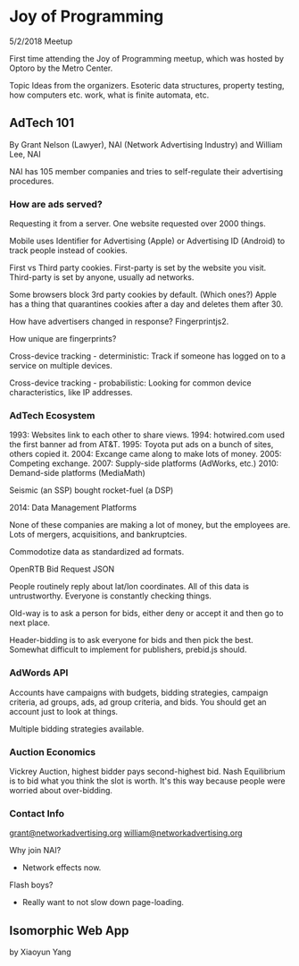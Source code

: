 # Joy of Programming
5/2/2018 Meetup

First time attending the Joy of Programming meetup, which was hosted by Optoro by
the Metro Center.

Topic Ideas from the organizers. Esoteric data structures, property testing, how computers etc. work,
what is finite automata, etc.

## AdTech 101
By Grant Nelson (Lawyer), NAI (Network Advertising Industry) and William Lee, NAI

NAI has 105 member companies and tries to self-regulate their advertising procedures.

### How are ads served?
Requesting it from a server. One website requested over 2000 things.

Mobile uses Identifier for Advertising (Apple) or Advertising ID (Android) to track people
instead of cookies.

First vs Third party cookies. First-party is set by the website you visit. Third-party is set
by anyone, usually ad networks.

Some browsers block 3rd party cookies by default. (Which ones?) Apple has a thing that quarantines
cookies after a day and deletes them after 30.

How have advertisers changed in response? Fingerprintjs2.

How unique are fingerprints?

Cross-device tracking - deterministic:
Track if someone has logged on to a service on multiple devices.

Cross-device tracking - probabilistic:
Looking for common device characteristics, like IP addresses.

### AdTech Ecosystem

1993: Websites link to each other to share views.
1994: hotwired.com used the first banner ad from AT&T.
1995: Toyota put ads on a bunch of sites, others copied it.
2004: Excange came along to make lots of money.
2005: Competing exchange.
2007: Supply-side platforms (AdWorks, etc.)
2010: Demand-side platforms (MediaMath)

Seismic (an SSP) bought rocket-fuel (a DSP)

2014: Data Management Platforms

None of these companies are making a lot of money, but the employees are.
Lots of mergers, acquisitions, and bankruptcies.

Commodotize data as standardized ad formats.

OpenRTB Bid Request JSON

People routinely reply about lat/lon coordinates. All of this data is untrustworthy. Everyone is
constantly checking things.

Old-way is to ask a person for bids, either deny or accept it and then go to next place.

Header-bidding is to ask everyone for bids and then pick the best. Somewhat difficult to
implement for publishers, prebid.js should.

### AdWords API

Accounts have campaigns with budgets, bidding strategies, campaign criteria, ad groups, ads,
ad group criteria, and bids. You should get an account just to look at things.

Multiple bidding strategies available.

### Auction Economics

Vickrey Auction, highest bidder pays second-highest bid. Nash Equilibrium is to bid what you think
the slot is worth. It's this way because people were worried about over-bidding.

### Contact Info
grant@networkadvertising.org
william@networkadvertising.org

Why join NAI?
* Network effects now.

Flash boys?
* Really want to not slow down page-loading.

## Isomorphic Web App
by Xiaoyun Yang

